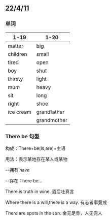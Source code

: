 ## 22/4/11

### 单词

| 1-19      | 1-20        |
| --------- | ----------- |
| matter    | big         |
| children  | small       |
| tired     | open        |
| boy       | shut        |
| thirsty   | light       |
| mum       | heavy       |
| sit       | long        |
| right     | shoe        |
| ice cream | grandfather |
|           | grandmother |



### There be 句型

构成：There+be(is,are)+主语

用法：表示某地存在某人或某物

--拥有	have

--存在	There be...



There is truth in wine.	酒后吐真言

Where there is a will,there is a way.	有志者事竟成

There are spots in the sun.	金无足赤，人无完人
